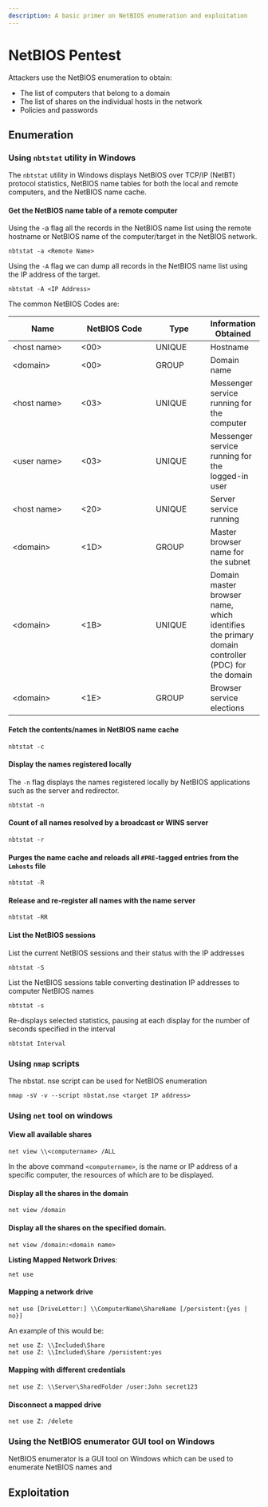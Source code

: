 ```yaml
---
description: A basic primer on NetBIOS enumeration and exploitation
---
```


# NetBIOS Pentest

Attackers use the NetBIOS enumeration to obtain:&#x20;

* The list of computers that belong to a domain&#x20;
* The list of shares on the individual hosts in the network&#x20;
* Policies and passwords

## Enumeration

### Using `nbtstat` utility in Windows

The `nbtstat` utility in Windows displays NetBIOS over TCP/IP (NetBT) protocol statistics, NetBIOS name tables for both the local and remote computers, and the NetBIOS name cache.

#### Get the NetBIOS name table of a remote computer

Using the -a flag all the records in the NetBIOS name list using the remote hostname or NetBIOS name of the computer/target in the NetBIOS network.

```
nbtstat -a <Remote Name>
```

Using the `-A` flag we can dump all records in the NetBIOS name list using the IP address of the target.

```
nbtstat -A <IP Address>
```

The common NetBIOS Codes are:

<table><thead><tr><th width="134">Name</th><th width="152">NetBIOS Code</th><th width="102">Type</th><th>Information Obtained</th></tr></thead><tbody><tr><td>&#x3C;host name></td><td>&#x3C;00></td><td>UNIQUE</td><td>Hostname</td></tr><tr><td>&#x3C;domain></td><td>&#x3C;00></td><td>GROUP</td><td>Domain name</td></tr><tr><td>&#x3C;host name></td><td>&#x3C;03></td><td>UNIQUE</td><td>Messenger service running for the computer</td></tr><tr><td>&#x3C;user name></td><td>&#x3C;03></td><td>UNIQUE</td><td>Messenger service running for the logged-in user</td></tr><tr><td>&#x3C;host name></td><td>&#x3C;20></td><td>UNIQUE</td><td>Server service running</td></tr><tr><td>&#x3C;domain></td><td>&#x3C;1D></td><td>GROUP</td><td>Master browser name for the subnet</td></tr><tr><td>&#x3C;domain></td><td>&#x3C;1B></td><td>UNIQUE</td><td>Domain master browser name, which identifies the primary domain controller (PDC) for the domain</td></tr><tr><td>&#x3C;domain></td><td>&#x3C;1E></td><td>GROUP</td><td>Browser service elections</td></tr></tbody></table>

#### Fetch the contents/names in NetBIOS name cache&#x20;

```
nbtstat -c
```

#### Display the names registered locally&#x20;

The `-n` flag displays the names registered locally by NetBIOS applications such as the server and redirector.

```
nbtstat -n
```

#### Count of all names resolved by a broadcast or WINS server

```
nbtstat -r
```

#### Purges the name cache and reloads all `#PRE`-tagged entries from the `Lmhosts` file

```
nbtstat -R 
```

#### Release and re-register all names with the name server

```
nbtstat -RR
```

#### List the NetBIOS sessions

List the current NetBIOS sessions and their status with the IP addresses

```
nbtstat -S
```

List the NetBIOS sessions table converting destination IP addresses to computer NetBIOS names

```
nbtstat -s
```

Re-displays selected statistics, pausing at each display for the number of seconds specified in the interval

```
nbtstat Interval
```

### Using `nmap` scripts

The nbstat. nse script can be used for NetBIOS enumeration

```
nmap -sV -v --script nbstat.nse <target IP address>
```

### Using `net` tool on windows

#### View all available shares

```
net view \\<computername> /ALL
```

In the above command `<computername>`, is the name or IP address of a specific computer, the resources of which are to be displayed.

#### Display all the shares in the domain

```
net view /domain 
```

#### Display all the shares on the specified domain.

```
net view /domain:<domain name>
```

**Listing Mapped Network Drives**:

```
net use
```

#### Mapping a network drive

```
net use [DriveLetter:] \\ComputerName\ShareName [/persistent:{yes | no}]
```

An example of this would be:

```
net use Z: \\Included\Share
net use Z: \\Included\Share /persistent:yes
```

#### Mapping with different credentials

```
net use Z: \\Server\SharedFolder /user:John secret123
```

#### Disconnect a mapped drive

```
net use Z: /delete
```

### Using the NetBIOS enumerator GUI tool on Windows

NetBIOS enumerator is a GUI tool on Windows which can be used to enumerate NetBIOS names and &#x20;

## Exploitation

